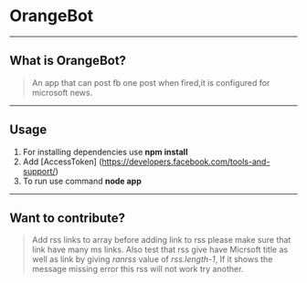 # OrangeBot

----
## What is OrangeBot?


> An app that can post fb one post when fired,it is configured for microsoft news.

----
## Usage
1. For installing dependencies use **npm install**
2. Add [AccessToken]
(https://developers.facebook.com/tools-and-support/)
3. To run use command **node app**

----
## Want to contribute?
> Add rss links to array
>before adding link to rss please make sure that link have many ms links.
> Also test that rss give have Micrsoft title as well as link by giving *ranrss* value of *rss.length-1*,
>If it shows the message missing error this rss will not work try another.
